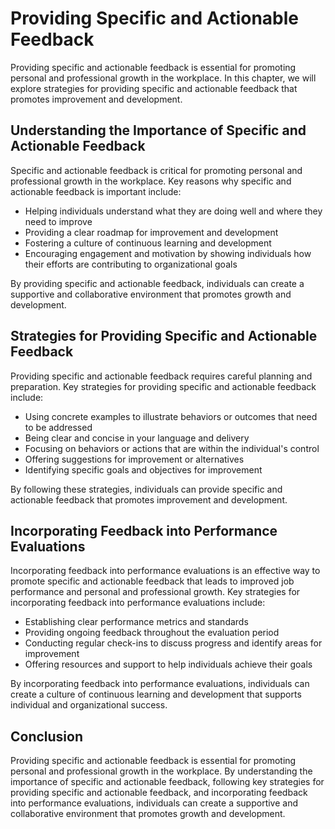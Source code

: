 Providing Specific and Actionable Feedback
===================================================================================

Providing specific and actionable feedback is essential for promoting personal and professional growth in the workplace. In this chapter, we will explore strategies for providing specific and actionable feedback that promotes improvement and development.

Understanding the Importance of Specific and Actionable Feedback
----------------------------------------------------------------

Specific and actionable feedback is critical for promoting personal and professional growth in the workplace. Key reasons why specific and actionable feedback is important include:

* Helping individuals understand what they are doing well and where they need to improve
* Providing a clear roadmap for improvement and development
* Fostering a culture of continuous learning and development
* Encouraging engagement and motivation by showing individuals how their efforts are contributing to organizational goals

By providing specific and actionable feedback, individuals can create a supportive and collaborative environment that promotes growth and development.

Strategies for Providing Specific and Actionable Feedback
---------------------------------------------------------

Providing specific and actionable feedback requires careful planning and preparation. Key strategies for providing specific and actionable feedback include:

* Using concrete examples to illustrate behaviors or outcomes that need to be addressed
* Being clear and concise in your language and delivery
* Focusing on behaviors or actions that are within the individual's control
* Offering suggestions for improvement or alternatives
* Identifying specific goals and objectives for improvement

By following these strategies, individuals can provide specific and actionable feedback that promotes improvement and development.

Incorporating Feedback into Performance Evaluations
---------------------------------------------------

Incorporating feedback into performance evaluations is an effective way to promote specific and actionable feedback that leads to improved job performance and personal and professional growth. Key strategies for incorporating feedback into performance evaluations include:

* Establishing clear performance metrics and standards
* Providing ongoing feedback throughout the evaluation period
* Conducting regular check-ins to discuss progress and identify areas for improvement
* Offering resources and support to help individuals achieve their goals

By incorporating feedback into performance evaluations, individuals can create a culture of continuous learning and development that supports individual and organizational success.

Conclusion
----------

Providing specific and actionable feedback is essential for promoting personal and professional growth in the workplace. By understanding the importance of specific and actionable feedback, following key strategies for providing specific and actionable feedback, and incorporating feedback into performance evaluations, individuals can create a supportive and collaborative environment that promotes growth and development.

